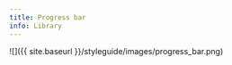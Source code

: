 ```yaml
---
title: Progress bar
info: Library
---
```



![]({{ site.baseurl }}/styleguide/images/progress_bar.png)
